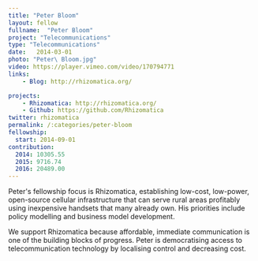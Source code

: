 ```yaml
---
title: "Peter Bloom"
layout: fellow
fullname:  "Peter Bloom"
project: "Telecommunications"
type: "Telecommunications"
date:   2014-03-01
photo: "Peter\ Bloom.jpg"
video: https://player.vimeo.com/video/170794771
links:
    - Blog: http://rhizomatica.org/

projects:
    - Rhizomatica: http://rhizomatica.org/
    - Github: https://github.com/Rhizomatica
twitter: rhizomatica
permalink: /:categories/peter-bloom
fellowship:
  start: 2014-09-01
contribution:
  2014: 10305.55
  2015: 9716.74
  2016: 20489.00
---
```


Peter's fellowship focus is Rhizomatica, establishing low-cost, low-power, open-source cellular infrastructure that can serve rural areas profitably using inexpensive handsets that many already own. His priorities include policy modelling and business model development.

We support Rhizomatica because affordable, immediate communication is one of the building blocks of progress. Peter is democratising access to telecommunication technology by localising control and decreasing cost.
